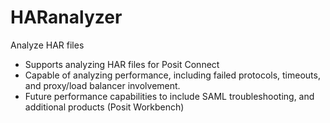 # HARanalyzer
Analyze HAR files

- Supports analyzing HAR files for Posit Connect
- Capable of analyzing performance, including failed protocols, timeouts, and proxy/load balancer involvement.
- Future performance capabilities to include SAML troubleshooting, and additional products (Posit Workbench)
